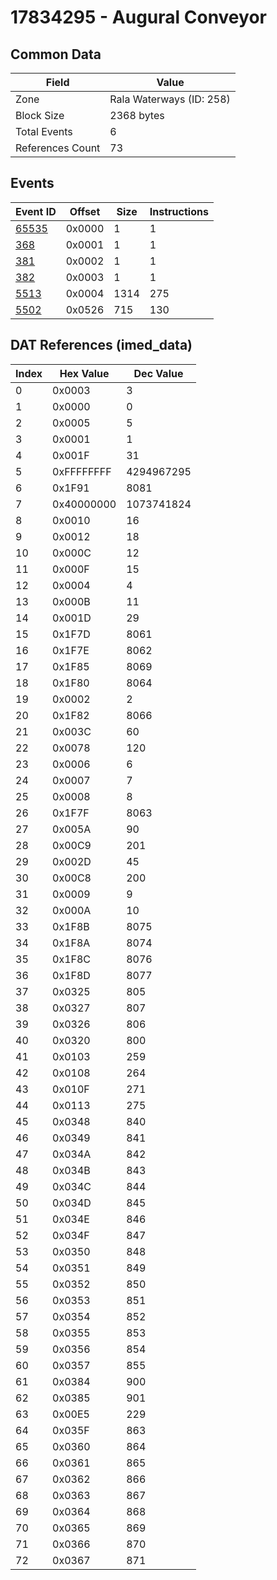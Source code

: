 # 17834295 - Augural Conveyor

## Common Data

| Field            | Value                    |
|------------------|--------------------------|
| Zone             | Rala Waterways (ID: 258) |
| Block Size       | 2368 bytes               |
| Total Events     | 6                        |
| References Count | 73                       |

## Events

| Event ID            | Offset   |   Size |   Instructions |
|---------------------|----------|--------|----------------|
| [65535](./65535.md) | 0x0000   |      1 |              1 |
| [368](./368.md)     | 0x0001   |      1 |              1 |
| [381](./381.md)     | 0x0002   |      1 |              1 |
| [382](./382.md)     | 0x0003   |      1 |              1 |
| [5513](./5513.md)   | 0x0004   |   1314 |            275 |
| [5502](./5502.md)   | 0x0526   |    715 |            130 |

## DAT References (imed_data)

|   Index | Hex Value   |   Dec Value |
|---------|-------------|-------------|
|       0 | 0x0003      |           3 |
|       1 | 0x0000      |           0 |
|       2 | 0x0005      |           5 |
|       3 | 0x0001      |           1 |
|       4 | 0x001F      |          31 |
|       5 | 0xFFFFFFFF  |  4294967295 |
|       6 | 0x1F91      |        8081 |
|       7 | 0x40000000  |  1073741824 |
|       8 | 0x0010      |          16 |
|       9 | 0x0012      |          18 |
|      10 | 0x000C      |          12 |
|      11 | 0x000F      |          15 |
|      12 | 0x0004      |           4 |
|      13 | 0x000B      |          11 |
|      14 | 0x001D      |          29 |
|      15 | 0x1F7D      |        8061 |
|      16 | 0x1F7E      |        8062 |
|      17 | 0x1F85      |        8069 |
|      18 | 0x1F80      |        8064 |
|      19 | 0x0002      |           2 |
|      20 | 0x1F82      |        8066 |
|      21 | 0x003C      |          60 |
|      22 | 0x0078      |         120 |
|      23 | 0x0006      |           6 |
|      24 | 0x0007      |           7 |
|      25 | 0x0008      |           8 |
|      26 | 0x1F7F      |        8063 |
|      27 | 0x005A      |          90 |
|      28 | 0x00C9      |         201 |
|      29 | 0x002D      |          45 |
|      30 | 0x00C8      |         200 |
|      31 | 0x0009      |           9 |
|      32 | 0x000A      |          10 |
|      33 | 0x1F8B      |        8075 |
|      34 | 0x1F8A      |        8074 |
|      35 | 0x1F8C      |        8076 |
|      36 | 0x1F8D      |        8077 |
|      37 | 0x0325      |         805 |
|      38 | 0x0327      |         807 |
|      39 | 0x0326      |         806 |
|      40 | 0x0320      |         800 |
|      41 | 0x0103      |         259 |
|      42 | 0x0108      |         264 |
|      43 | 0x010F      |         271 |
|      44 | 0x0113      |         275 |
|      45 | 0x0348      |         840 |
|      46 | 0x0349      |         841 |
|      47 | 0x034A      |         842 |
|      48 | 0x034B      |         843 |
|      49 | 0x034C      |         844 |
|      50 | 0x034D      |         845 |
|      51 | 0x034E      |         846 |
|      52 | 0x034F      |         847 |
|      53 | 0x0350      |         848 |
|      54 | 0x0351      |         849 |
|      55 | 0x0352      |         850 |
|      56 | 0x0353      |         851 |
|      57 | 0x0354      |         852 |
|      58 | 0x0355      |         853 |
|      59 | 0x0356      |         854 |
|      60 | 0x0357      |         855 |
|      61 | 0x0384      |         900 |
|      62 | 0x0385      |         901 |
|      63 | 0x00E5      |         229 |
|      64 | 0x035F      |         863 |
|      65 | 0x0360      |         864 |
|      66 | 0x0361      |         865 |
|      67 | 0x0362      |         866 |
|      68 | 0x0363      |         867 |
|      69 | 0x0364      |         868 |
|      70 | 0x0365      |         869 |
|      71 | 0x0366      |         870 |
|      72 | 0x0367      |         871 |
